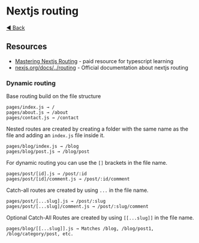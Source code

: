 # Nextjs routing

[◀ Back](../index.md)

## Resources

- [Mastering Nextjs Routing](https://medium.com/@farihatulmaria/mastering-next-js-routing-an-in-depth-guide-to-advanced-features-5aa10e15ec7f) - paid resource for typescript learning
- [nexjs.org/docs/../routing](https://nextjs.org/docs/app/building-your-application/routing) - Official documentation about nextjs routing


### Dynamic routing

Base routing build on the file structure

    pages/index.js → /
    pages/about.js → /about
    pages/contact.js → /contact


Nested routes are created by creating a folder with the same name as the file and adding an `index.js` file inside it.

    pages/blog/index.js → /blog
    pages/blog/post.js → /blog/post


For dynamic routing you can use the `[]` brackets in the file name.

    pages/post/[id].js → /post/:id
    pages/post/[id]/comment.js → /post/:id/comment


Catch-all routes are created by using `...` in the file name.

    pages/post/[...slug].js → /post/:slug
    pages/post/[...slug]/comment.js → /post/:slug/comment


Optional Catch-All Routes are created by using `[[...slug]]` in the file name.

    pages/blog/[[...slug]].js → Matches /blog, /blog/post1, /blog/category/post, etc.


    
